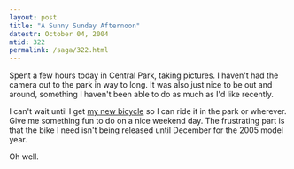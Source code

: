 ```yaml
---
layout: post
title: "A Sunny Sunday Afternoon"
datestr: October 04, 2004
mtid: 322
permalink: /saga/322.html
---
```


Spent a few hours today in Central Park, taking pictures.  I haven't had the camera out to the park in way to long.  It was also just nice to be out and around, something I haven't been able to do as much as I'd like recently.

I can't wait until I get <a href="http://www.specialized.com/SBCBkModel.jsp?spid=9614" title="Crossroads XC Pro">my new bicycle</a> so I can ride it in the park or wherever.  Give me something fun to do on a nice weekend day.  The frustrating part is that the bike I need isn't being released until December for the 2005 model year.

Oh well.

